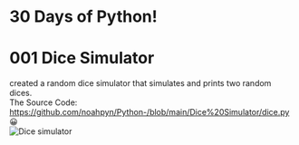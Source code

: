 # 30 Days of Python!  

# 001 Dice Simulator

created a random dice simulator that simulates and prints two random dices.
<br>
The Source Code:<br> https://github.com/noahpyn/Python-/blob/main/Dice%20Simulator/dice.py 😀
<br>
![Dice simulator](https://user-images.githubusercontent.com/75100642/111679884-8614c480-8819-11eb-8ca7-00771af13ef2.PNG)

